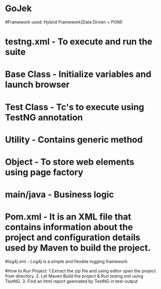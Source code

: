 # GoJek

#Framework used: Hybird Framework(Data Driven + POM)

# testng.xml - To execute and run the suite
# Base Class - Initialize variables and launch browser
# Test Class - Tc's to execute using TestNG annotation
# Utility - Contains generic method
# Object - To store web elements using page factory
# main/java - Business logic
# Pom.xml - It is an XML file that contains information about the project and configuration details used by Maven to build the project.
#log4j.xml - Log4j is a simple and flexible logging framework

#How to Run Project:
1.Extract the zip file and using editor open the project from directory.
2. Let Maven Build the project & Run testng.xml using TestNG.
3. Find an html report geenrated by TestNG in test-output 
